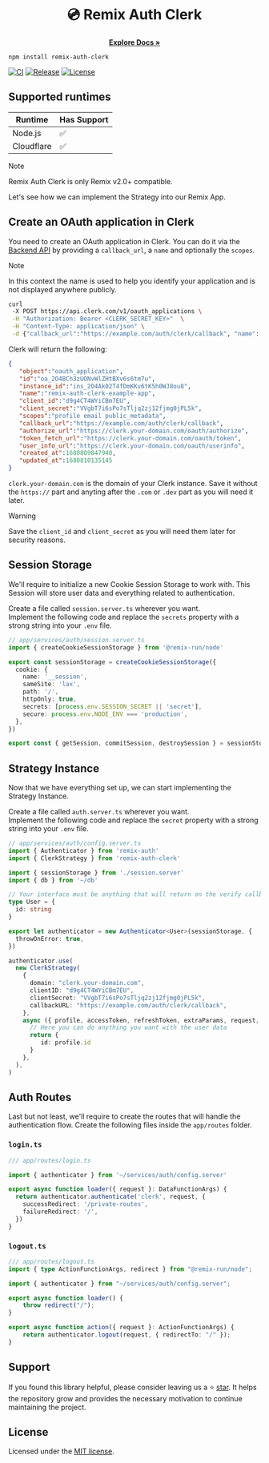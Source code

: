 <h1 align="center">
  💿 Remix Auth Clerk
</h1>

<div align="center">
  <p>
    <a href="https://github.com/danestves/remix-auth-clerk?tab=readme-ov-file#features"><strong>Explore Docs »</strong></a>
  </p>
</div>

```
npm install remix-auth-clerk
```

[![CI](https://img.shields.io/github/actions/workflow/status/danestves/remix-auth-clerk/main.yml?label=Build)](https://github.com/danestves/remix-auth-clerk/actions/workflows/main.yml)
[![Release](https://img.shields.io/npm/v/remix-auth-clerk.svg?&label=Release)](https://www.npmjs.com/package/remix-auth-clerk)
[![License](https://img.shields.io/badge/License-MIT-brightgreen.svg)](https://github.com/danestves/remix-auth-clerk/blob/main/LICENSE)

## Supported runtimes

| Runtime    | Has Support |
| ---------- | ----------- |
| Node.js    | ✅          |
| Cloudflare | ✅          |

> [!NOTE]
> Remix Auth Clerk is only Remix v2.0+ compatible.

Let's see how we can implement the Strategy into our Remix App.

## Create an OAuth application in Clerk

You need to create an OAuth application in Clerk. You can do it via the [Backend API](https://clerk.com/docs/reference/backend-api/tag/OAuth-Applications) by providing a `callback_url`, a `name` and optionally the `scopes`.

> [!NOTE]
> In this context the name is used to help you identify your application and is not displayed anywhere publicly.

```bash
curl
 -X POST https://api.clerk.com/v1/oauth_applications \
 -H "Authorization: Bearer <CLERK_SECRET_KEY>"  \
 -H "Content-Type: application/json" \
 -d {"callback_url":"https://example.com/auth/clerk/callback", "name": "remix-auth-clerk-example-app", "scopes": "profile email public_metadata"}
```

Clerk will return the following:

```json
{
   "object":"oauth_application",
   "id":"oa_2O4BCh3zUONvWlZHtBXv6s6tm7u",
   "instance_id":"ins_2O4Ak02T4fDmKKv6tK5h0WJ8ou8",
   "name":"remix-auth-clerk-example-app",
   "client_id":"d9g4CT4WYiCBm7EU",
   "client_secret":"VVgbT7i6sPo7sTljq2zj12fjmg0jPL5k",
   "scopes":"profile email public_metadata",
   "callback_url":"https://example.com/auth/clerk/callback",
   "authorize_url":"https://clerk.your-domain.com/oauth/authorize",
   "token_fetch_url":"https://clerk.your-domain.com/oauth/token",
   "user_info_url":"https://clerk.your-domain.com/oauth/userinfo",
   "created_at":1680809847940,
   "updated_at":1680810135145
}
```

`clerk.your-domain.com` is the domain of your Clerk instance. Save it without the `https://` part and anyting after the `.com` or `.dev` part as you will need it later.

> [!WARNING]  
> Save the `client_id` and `client_secret` as you will need them later for security reasons.

## Session Storage

We'll require to initialize a new Cookie Session Storage to work with. This Session will store user data and everything related to authentication.

Create a file called `session.server.ts` wherever you want.<br />
Implement the following code and replace the `secrets` property with a strong string into your `.env` file.

```ts
// app/services/auth/session.server.ts
import { createCookieSessionStorage } from '@remix-run/node'

export const sessionStorage = createCookieSessionStorage({
  cookie: {
    name: '__session',
    sameSite: 'lax',
    path: '/',
    httpOnly: true,
    secrets: [process.env.SESSION_SECRET || 'secret'],
    secure: process.env.NODE_ENV === 'production',
  },
})

export const { getSession, commitSession, destroySession } = sessionStorage
```

## Strategy Instance

Now that we have everything set up, we can start implementing the Strategy Instance.

Create a file called `auth.server.ts` wherever you want.<br />
Implement the following code and replace the `secret` property with a strong string into your `.env` file.

```ts
// app/services/auth/config.server.ts
import { Authenticator } from 'remix-auth'
import { ClerkStrategy } from 'remix-auth-clerk'

import { sessionStorage } from './session.server'
import { db } from '~/db'

// Your interface must be anything that will return on the verify callback
type User = {
  id: string
}

export let authenticator = new Authenticator<User>(sessionStorage, {
  throwOnError: true,
})

authenticator.use(
  new ClerkStrategy(
    {
      domain: "clerk.your-domain.com",
      clientID: "d9g4CT4WYiCBm7EU",
      clientSecret: "VVgbT7i6sPo7sTljq2zj12fjmg0jPL5k",
      callbackURL: "https://example.com/auth/clerk/callback",
    },
    async ({ profile, accessToken, refreshToken, extraParams, request, context }) => {
      // Here you can do anything you want with the user data
      return {
         id: profile.id
      }
    },
  ),
)
```

## Auth Routes

Last but not least, we'll require to create the routes that will handle the authentication flow. Create the following files inside the `app/routes` folder.

### `login.ts`

```ts
/// app/routes/login.ts

import { authenticator } from '~/services/auth/config.server'

export async function loader({ request }: DataFunctionArgs) {
  return authenticator.authenticate('clerk', request, {
    successRedirect: '/private-routes',
    failureRedirect: '/',
  })
}
```

### `logout.ts`

```ts
/// app/routes/logout.ts
import { type ActionFunctionArgs, redirect } from "@remix-run/node";

import { authenticator } from "~/services/auth/config.server";

export async function loader() {
	throw redirect("/");
}

export async function action({ request }: ActionFunctionArgs) {
	return authenticator.logout(request, { redirectTo: "/" });
}
```

## Support

If you found this library helpful, please consider leaving us a ⭐ [star](https://github.com/danestves/remix-auth-clerk). It helps the repository grow and provides the necessary motivation to continue maintaining the project.

## License

Licensed under the [MIT license](https://github.com/danestves/remix-auth-clerk/blob/main/LICENSE).
